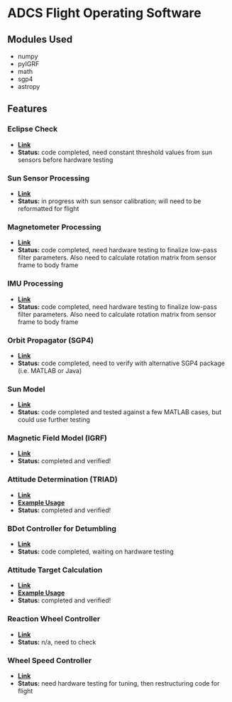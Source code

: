 # ADCS Flight Operating Software

## Modules Used
- numpy
- pyIGRF
- math
- sgp4
- astropy

## Features
### Eclipse Check 
- <b>[Link](determination/eclipseCheck.py)</b>
- <b>Status:</b> code completed, need constant threshold values from sun sensors before hardware testing

### Sun Sensor Processing
- <b>[Link](Sun_Sensors/Sun_Sensors_Testing_Code_V0.py)</b>
- <b>Status:</b> in progress with sun sensor calibration; will need to be reformatted for flight

### Magnetometer Processing
- <b>[Link](determination/SensorProcessing/mag_processing.py)</b>
- <b>Status:</b> code completed, need hardware testing to finalize low-pass filter parameters. Also need to calculate rotation matrix from sensor frame to body frame

### IMU Processing
- <b>[Link](determination/SensorProcessing/mag_processing.py)</b>
- <b>Status:</b> code completed, need hardware testing to finalize low-pass filter parameters. Also need to calculate rotation matrix from sensor frame to body frame

### Orbit Propagator (SGP4)
- <b>[Link](SGP4_orbit_propagator/TLE_to_pos_vel.py)</b>
- <b>Status:</b> code completed, need to verify with alternative SGP4 package (i.e. MATLAB or Java)

### Sun Model
- <b>[Link](determination/sunLookup.py)</b>
- <b>Status:</b> code completed and tested against a few MATLAB cases, but could use further testing

### Magnetic Field Model (IGRF)
- <b>[Link](determination/IGRF/igrf_mag_vector_ecef.py)</b>
- <b>Status:</b> completed and verified!

### Attitude Determination (TRIAD)
- <b>[Link](determination/TRIAD/triad_class.py)</b>
- <b>[Example Usage](determination/triad_test_script.py)</b>
- <b>Status:</b> completed and verified!

### BDot Controller for Detumbling
- <b>[Link](bdot_control/code_for_hardware_testing/bdot_control.py)</b>
- <b>Status:</b> code completed, waiting on hardware testing

### Attitude Target Calculation
- <b>[Link](determination/TargetCalculation/target_calc.py)</b>
- <b>[Example Usage](determination/target_calc_test.py)</b>
- <b>Status:</b> completed and verified!

### Reaction Wheel Controller
- <b>[Link](control_system/Attitude_Controller.py)</b>
- <b>Status:</b> n/a, need to check

### Wheel Speed Controller
- <b>[Link](control_system/MRW/MRW_Test.py)</b>
- <b>Status:</b> need hardware testing for tuning, then restructuring code for flight
